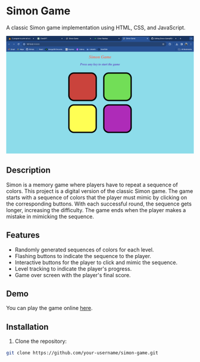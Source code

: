 # Simon Game

A classic Simon game implementation using HTML, CSS, and JavaScript.

![Simon Game Screenshot](screenshot.png)

## Description

Simon is a memory game where players have to repeat a sequence of colors. This project is a digital version of the classic Simon game. The game starts with a sequence of colors that the player must mimic by clicking on the corresponding buttons. With each successful round, the sequence gets longer, increasing the difficulty. The game ends when the player makes a mistake in mimicking the sequence.

## Features

- Randomly generated sequences of colors for each level.
- Flashing buttons to indicate the sequence to the player.
- Interactive buttons for the player to click and mimic the sequence.
- Level tracking to indicate the player's progress.
- Game over screen with the player's final score.

## Demo

You can play the game online [here](https://simongame-git-main-shubhams-projects-85b0835d.vercel.app/).

## Installation

1. Clone the repository:

```bash
git clone https://github.com/your-username/simon-game.git
